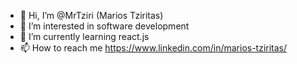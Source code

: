 - 👋 Hi, I’m @MrTziri (Marios Tziritas)
- 👀 I’m interested in software development
- 🌱 I’m currently learning react.js
- 📫 How to reach me https://www.linkedin.com/in/marios-tziritas/

<!---
MrDaveMustaine/MrDaveMustaine is a ✨ special ✨ repository because its `README.md` (this file) appears on your GitHub profile.
You can click the Preview link to take a look at your changes.
--->
